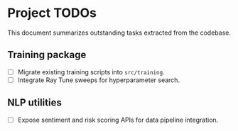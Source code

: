 # Project TODOs

This document summarizes outstanding tasks extracted from the codebase.

## Training package
- [ ] Migrate existing training scripts into `src/training`.
- [ ] Integrate Ray Tune sweeps for hyperparameter search.

## NLP utilities
- [ ] Expose sentiment and risk scoring APIs for data pipeline integration.

